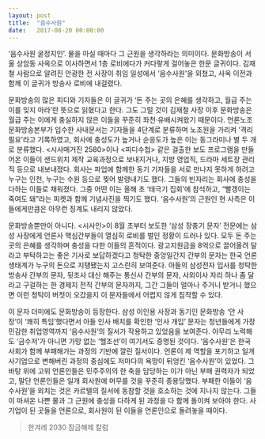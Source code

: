 ```yaml
---
layout: post
title:  "음수사원"
date:   2017-08-20 00:00:00
---
```


‘음수사원 굴정지인’. 물을 마실 때마다 그 근원을 생각하라는 의미이다. 문화방송이 서울 상암동 사옥으로 이사하면서 1층 로비에다가 커다랗게 걸어놓은 한문 글귀이다. 김재철 사람으로 알려진 안광한 전 사장이 취임 일성에서 ‘음수사원'을 외쳤고, 사옥 이전과 함께 이 글귀가 방송사 로비에 내걸렸다.

문화방송의 많은 피디와 기자들은 이 글귀가 ‘돈 주는 곳의 은혜를 생각하고, 월급 주는 이를 잊지 마라’란 뜻으로 읽혔다고 한다. 그도 그럴 것이 김재철 사장 이후 문화방송은 월급 주는 이에게 충실하지 않은 이들을 꾸준히 좌천·유배시켜왔기 때문이다. 언론노조 문화방송본부가 입수한 사내문서는 기자들을 4단계로 분류하며 노조원을 가리켜 ‘격리 필요’라고 기록하였고, 회사에 충성도가 높거나 순응도가 높은 이는 동그라미나 별 두 개로 분류했다. <시사매거진 2580>이나 <피디수첩> 같은 걸출한 보도 프로그램을 만들어온 이들이 샌드위치 제작 교육과정으로 보내지거나, 지방 영업직, 드라마 세트장 관리직 등으로 내보내졌다. 회사는 파업에 함께한 동기 기자들을 서로 만나지 못하게 하려고 누구는 인천, 누구는 수원 등으로 찢어 발령내기도 했다. 그들의 빈자리는 회사에 충성을 다하는 이들로 채워졌다. 그중 어떤 이는 올해 초 ‘태극기 집회’에 참석하고, “빨갱이는 죽여도 돼”라는 피켓과 함께 기념사진을 찍기도 했다. ‘음수사원’의 근원인 현 사측은 이들에게만큼은 아무런 징계도 내리지 않았다.

문화방송뿐만이 아니다. <시사인>이 8월 초부터 보도한 ‘삼성 장충기 문자’ 전문에는 삼성 사장에게 언론사 핵심간부들이 열심히 로비를 벌인 정황이 드러나 있다. 모두 돈 주는 곳의 은혜를 생각하며 충성을 다한 이들의 흔적이다. 광고지원금을 8억으로 끌어올려 달라고 부탁하고는 좋은 기사로 보답하겠다고 청탁한 중앙일간지 간부의 문자는 한국 언론 생태계가 누구의 돈으로 지탱됐는지 고스란히 보여준다. 아들의 삼성전자 입사를 청탁한 방송사 간부의 문자, 뒷조사 대신 해주는 통신사 간부의 문자, 사외이사 자리 하나 좀 달라고 구걸하는 한 경제지 전직 간부의 문자까지, 그간 그들이 얼마나 주거니 받거니 했으면 이런 청탁이 버젓이 오갔을지 이 문자들에서 어렵지 않게 짐작할 수 있다.

이 문자 더미에도 문화방송이 등장한다. 삼성 이인용 사장과 동기인 문화방송 ‘안 사장’이 ‘쾌히 특임’했다면서 아들 인사 배치를 확인한 ‘인사 개입’ 문자는 청년들에게 가장 민감한 취업영역까지 ‘음수사원’의 질서가 작용하고 있었음을 보여준다. 아무리 노력해도 ‘금수저’가 아니면 가망 없는 ‘헬조선’이 여기서도 증명된 것이다. ‘음수사원’은 한국 사회가 함께 부패해가는 과정의 기반에 깔린 질서이다. 언론이 제 역할을 포기하고 일개 사기업으로 변해버린 과정의 중심에도 저마다의 욕망이 뒤엉킨 ‘음수사원’이 있었다. 그 바탕 위에 고위 언론인들은 민주주의의 한 축을 담당하는 이가 아닌 부패 권력자가 되었고, 말단 언론인들은 일개 회사원에 머무를 것을 꾸준히 종용당했다. 부패한 이들이 ‘음수사원’을 외치는 것은 카르텔의 질서에 동참할 것을 호소하는 것에 지나지 않는다. 그들이 마셔온 나쁜 물과 그 근원에 충성을 다하게 된 과정을 다 함께 돌이켜 보아야 한다. 사기업이 된 곳들을 언론으로, 회사원이 된 이들을 언론인으로 돌려놓을 때이다.


> 한겨레 2030 잠금해제 칼럼
